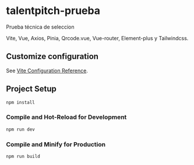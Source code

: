 # talentpitch-prueba

Prueba técnica de seleccion

Vite, Vue, Axios, Pinia, Qrcode.vue, Vue-router, Element-plus y Tailwindcss.

## Customize configuration

See [Vite Configuration Reference](https://vitejs.dev/config/).

## Project Setup

```sh
npm install
```

### Compile and Hot-Reload for Development

```sh
npm run dev
```

### Compile and Minify for Production

```sh
npm run build
```
